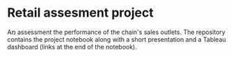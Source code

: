 # Retail assesment project
Aמ assessment the performance of the chain's sales outlets.
The repository contains the project notebook along with a short presentation and a Tableau dashboard (links at the end of the notebook).
